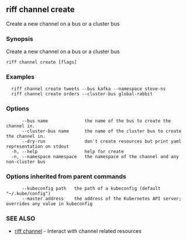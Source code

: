 ## riff channel create

Create a new channel on a bus or a cluster bus

### Synopsis

Create a new channel on a bus or a cluster bus

```
riff channel create [flags]
```

### Examples

```
  riff channel create tweets --bus kafka --namespace steve-ns
  riff channel create orders --cluster-bus global-rabbit
```

### Options

```
      --bus name              the name of the bus to create the channel in.
      --cluster-bus name      the name of the cluster bus to create the channel in.
      --dry-run               don't create resources but print yaml representation on stdout
  -h, --help                  help for create
  -n, --namespace namespace   the namespace of the channel and any non-cluster bus
```

### Options inherited from parent commands

```
      --kubeconfig path   the path of a kubeconfig (default "~/.kube/config")
      --master address    the address of the Kubernetes API server; overrides any value in kubeconfig
```

### SEE ALSO

* [riff channel](riff_channel.md)	 - Interact with channel related resources

